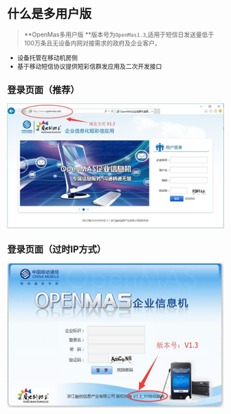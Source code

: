 # 什么是多用户版  

>**OpenMas多用户版 **版本号为`OpenMas1.3`,适用于短信日发送量低于100万条且无设备内网对接需求的政府及企业客户。  
   * 设备托管在移动机房侧  
   * 基于移动短信协议提供短彩信群发应用及二次开发接口  

## 登录页面（推荐）   
<img src="../images/loginPageByDc_V1.3.jpg" alt="图片被外星人掠走了┌(。Д。)┐" title="OpenMas1.3 多用户版（产品已升级为云华版）">

## 登录页面（过时IP方式）
<img src="../images/loginPageByIP_V1.3.jpg" alt="图片被外星人掠走了┌(。Д。)┐" title="OpenMas1.3 多用户版（过时的IP方式）">

